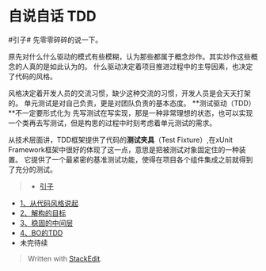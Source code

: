 自说自话 TDD
========================
#引子#
先零零碎碎的说一下。

原先对什么什么驱动的模式有些模糊，认为那些都属于概念炒作。其实炒作这些概念的人真的是如此认为的。
什么驱动决定着项目推进过程中的主导因素，也决定了代码的风格。

风格决定着开发人员的交流习惯，缺少这种交流的习惯，开发人员是会天天打架的。
单元测试是对自己负责，更是对团队负责的基本态度。
**测试驱动（TDD）**不一定要形式化为 先写测试在写实现，那是一种非常理想的状态，也可以实现一个类再去写测试，但是构思的过程中时刻考虑着单元测试的需求。

从技术层面讲，TDD框架提供了代码的**测试夹具**（Test Fixture）,在xUnit Framework框架中很好的体现了这一点，意思是把被测试对象固定住的一种装置。
它提供了一个最紧密的基准测试功能，使得在项目各个组件集成之前就得到了充分的测试。

>- [引子](引子.md)
- [1、从代码风格说起](1.从代码风格说起.md)
- [2、解构的目标](2.解构的目标.md)
- [3、稳固的中间层](3.稳固的中间层.md)
- [4、BO的TDD](4.BO的TDD.md)
- 未完待续


> Written with [StackEdit](https://stackedit.io/).
